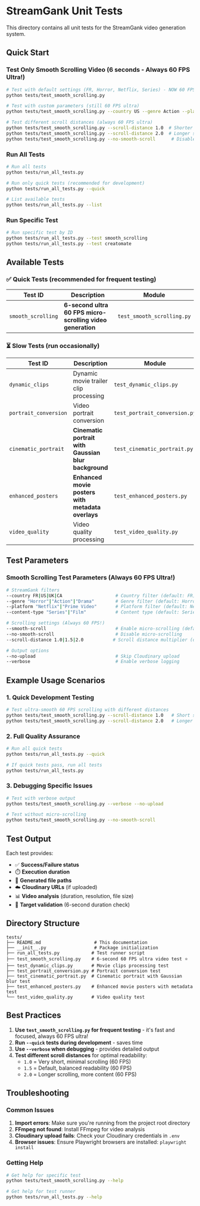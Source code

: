 # StreamGank Unit Tests

This directory contains all unit tests for the StreamGank video generation system.

## Quick Start

### Test Only Smooth Scrolling Video (6 seconds - Always 60 FPS Ultra!)

```bash
# Test with default settings (FR, Horror, Netflix, Series) - NOW 60 FPS ULTRA by default!
python tests/test_smooth_scrolling.py

# Test with custom parameters (still 60 FPS ultra)
python tests/test_smooth_scrolling.py --country US --genre Action --platform "Prime Video" --content-type Film

# Test different scroll distances (always 60 FPS ultra)
python tests/test_smooth_scrolling.py --scroll-distance 1.0  # Shorter scroll
python tests/test_smooth_scrolling.py --scroll-distance 2.0  # Longer scroll
python tests/test_smooth_scrolling.py --no-smooth-scroll      # Disable micro-scrolling
```

### Run All Tests

```bash
# Run all tests
python tests/run_all_tests.py

# Run only quick tests (recommended for development)
python tests/run_all_tests.py --quick

# List available tests
python tests/run_all_tests.py --list
```

### Run Specific Test

```bash
# Run specific test by ID
python tests/run_all_tests.py --test smooth_scrolling
python tests/run_all_tests.py --test creatomate
```

## Available Tests

### ✅ Quick Tests (recommended for frequent testing)

| Test ID            | Description                                                | Module                     |
| ------------------ | ---------------------------------------------------------- | -------------------------- |
| `smooth_scrolling` | **6-second ultra 60 FPS micro-scrolling video generation** | `test_smooth_scrolling.py` |

### ⏳ Slow Tests (run occasionally)

| Test ID               | Description                                          | Module                        |
| --------------------- | ---------------------------------------------------- | ----------------------------- |
| `dynamic_clips`       | Dynamic movie trailer clip processing                | `test_dynamic_clips.py`       |
| `portrait_conversion` | Video portrait conversion                            | `test_portrait_conversion.py` |
| `cinematic_portrait`  | **Cinematic portrait with Gaussian blur background** | `test_cinematic_portrait.py`  |
| `enhanced_posters`    | **Enhanced movie posters with metadata overlays**    | `test_enhanced_posters.py`    |
| `video_quality`       | Video quality processing                             | `test_video_quality.py`       |

## Test Parameters

### Smooth Scrolling Test Parameters (Always 60 FPS Ultra!)

```bash
# StreamGank filters
--country FR|US|UK|CA                    # Country filter (default: FR)
--genre "Horror"|"Action"|"Drama"        # Genre filter (default: Horror)
--platform "Netflix"|"Prime Video"       # Platform filter (default: Netflix)
--content-type "Series"|"Film"           # Content type (default: Series)

# Scrolling settings (Always 60 FPS!)
--smooth-scroll                          # Enable micro-scrolling (default)
--no-smooth-scroll                       # Disable micro-scrolling
--scroll-distance 1.0|1.5|2.0           # Scroll distance multiplier (default: 1.5)

# Output options
--no-upload                              # Skip Cloudinary upload
--verbose                                # Enable verbose logging
```

## Example Usage Scenarios

### 1. Quick Development Testing

```bash
# Test ultra-smooth 60 FPS scrolling with different distances
python tests/test_smooth_scrolling.py --scroll-distance 1.0   # Short scroll
python tests/test_smooth_scrolling.py --scroll-distance 2.0   # Longer scroll
```

### 2. Full Quality Assurance

```bash
# Run all quick tests
python tests/run_all_tests.py --quick

# If quick tests pass, run all tests
python tests/run_all_tests.py
```

### 3. Debugging Specific Issues

```bash
# Test with verbose output
python tests/test_smooth_scrolling.py --verbose --no-upload

# Test without micro-scrolling
python tests/test_smooth_scrolling.py --no-smooth-scroll
```

## Test Output

Each test provides:

-   ✅ **Success/Failure status**
-   ⏱️ **Execution duration**
-   📁 **Generated file paths**
-   ☁️ **Cloudinary URLs** (if uploaded)
-   📊 **Video analysis** (duration, resolution, file size)
-   🎯 **Target validation** (6-second duration check)

## Directory Structure

```
tests/
├── README.md                    # This documentation
├── __init__.py                  # Package initialization
├── run_all_tests.py            # Test runner script
├── test_smooth_scrolling.py    # 6-second 60 FPS ultra video test ⭐
├── test_dynamic_clips.py       # Movie clips processing test
├── test_portrait_conversion.py # Portrait conversion test
├── test_cinematic_portrait.py  # Cinematic portrait with Gaussian blur test
├── test_enhanced_posters.py    # Enhanced movie posters with metadata test
└── test_video_quality.py       # Video quality test
```

## Best Practices

1. **Use `test_smooth_scrolling.py` for frequent testing** - it's fast and focused, always 60 FPS ultra!
2. **Run `--quick` tests during development** - saves time
3. **Use `--verbose` when debugging** - provides detailed output
4. **Test different scroll distances** for optimal readability:
    - `1.0` = Very short, minimal scrolling (60 FPS)
    - `1.5` = Default, balanced readability (60 FPS)
    - `2.0` = Longer scrolling, more content (60 FPS)

## Troubleshooting

### Common Issues

1. **Import errors**: Make sure you're running from the project root directory
2. **FFmpeg not found**: Install FFmpeg for video analysis
3. **Cloudinary upload fails**: Check your Cloudinary credentials in `.env`
4. **Browser issues**: Ensure Playwright browsers are installed: `playwright install`

### Getting Help

```bash
# Get help for specific test
python tests/test_smooth_scrolling.py --help

# Get help for test runner
python tests/run_all_tests.py --help
```
